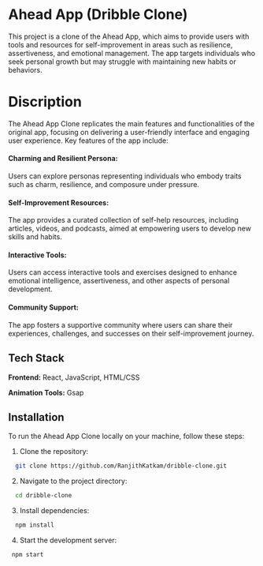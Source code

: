 
# Ahead App (Dribble Clone)

This project is a clone of the Ahead App, which aims to provide users with tools and resources for self-improvement in areas such as resilience, assertiveness, and emotional management. The app targets individuals who seek personal growth but may struggle with maintaining new habits or behaviors.


# Discription

The Ahead App Clone replicates the main features and functionalities of the original app, focusing on delivering a user-friendly interface and engaging user experience. Key features of the app include:

#### Charming and Resilient Persona: 
Users can explore personas representing individuals who embody traits such as charm, resilience, and composure under pressure.
#### Self-Improvement Resources: 
The app provides a curated collection of self-help resources, including articles, videos, and podcasts, aimed at empowering users to develop new skills and habits.
#### Interactive Tools: 
Users can access interactive tools and exercises designed to enhance emotional intelligence, assertiveness, and other aspects of personal development.
#### Community Support: 
The app fosters a supportive community where users can share their experiences, challenges, and successes on their self-improvement journey.
## Tech Stack

**Frontend:** React, JavaScript, HTML/CSS

**Animation Tools:** Gsap


## Installation

To run the Ahead App Clone locally on your machine, follow these steps:

1. Clone the repository:

```bash
  git clone https://github.com/RanjithKatkam/dribble-clone.git
```
    
2. Navigate to the project directory:

```bash
  cd dribble-clone
```

3. Install dependencies:
```bash
  npm install
```

4. Start the development server:
```bash
 npm start
```